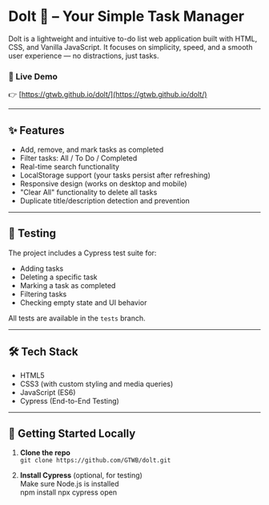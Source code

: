 # Dolt 📌 – Your Simple Task Manager

Dolt is a lightweight and intuitive to-do list web application built with HTML, CSS, and Vanilla JavaScript. It focuses on simplicity, speed, and a smooth user experience — no distractions, just tasks.

### 🔗 Live Demo

👉 [https://gtwb.github.io/dolt/](https://gtwb.github.io/dolt/)

---

## ✨ Features

- Add, remove, and mark tasks as completed
- Filter tasks: All / To Do / Completed
- Real-time search functionality
- LocalStorage support (your tasks persist after refreshing)
- Responsive design (works on desktop and mobile)
- "Clear All" functionality to delete all tasks
- Duplicate title/description detection and prevention

---

## 🧪 Testing

The project includes a Cypress test suite for:

- Adding tasks
- Deleting a specific task
- Marking a task as completed
- Filtering tasks
- Checking empty state and UI behavior

All tests are available in the `tests` branch.

---

## 🛠️ Tech Stack

- HTML5
- CSS3 (with custom styling and media queries)
- JavaScript (ES6)
- Cypress (End-to-End Testing)

---

## 🚀 Getting Started Locally

1. **Clone the repo**  
   `git clone https://github.com/GTWB/dolt.git`

2. **Install Cypress** (optional, for testing)  
   Make sure Node.js is installed  
   npm install
   npx cypress open
